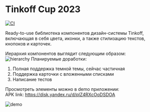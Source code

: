 # Tinkoff Cup 2023
[![CI](https://github.com/iartr/TinkoffCup/actions/workflows/ci.yml/badge.svg)](https://github.com/iartr/TinkoffCup/actions/workflows/ci.yml)
     
Ready-to-use библиотека компонентов дизайн-системы Tinkoff, включающая в себя цвета, иконки, а также стилизацию текстов, кнопоков и карточек.     
       
Иерархия компонентов выглядит следующим образом:     
![hierarchy](https://sun9-33.userapi.com/impg/HkH2rLV6IAK3TFbrzTS5gggqBUKpB0cHjhHWrQ/znlwkskb5Vk.jpg?size=1166x215&quality=96&sign=4972d7ab9d29001e9dda3ad507b33abb&type=album)
Планируемые доработки:    
1. Полная поддержка темной темы, сейчас частичная
2. Поддержка карточки с вложенными списками
3. Написание тестов
           
Просмотреть элементы можно в demo приложении:  
APK link: https://disk.yandex.ru/d/plZ4RXcOoDSDOA            
     
![demo](https://sun9-80.userapi.com/impg/1ci1XEif_Jq4zB23sjqTu_tJjpYyAbuJPpi0Wg/MdXMA6ntfdk.jpg?size=762x1368&quality=96&sign=34f96d990143cc5d0eae76ddf1cab7d2&type=album)